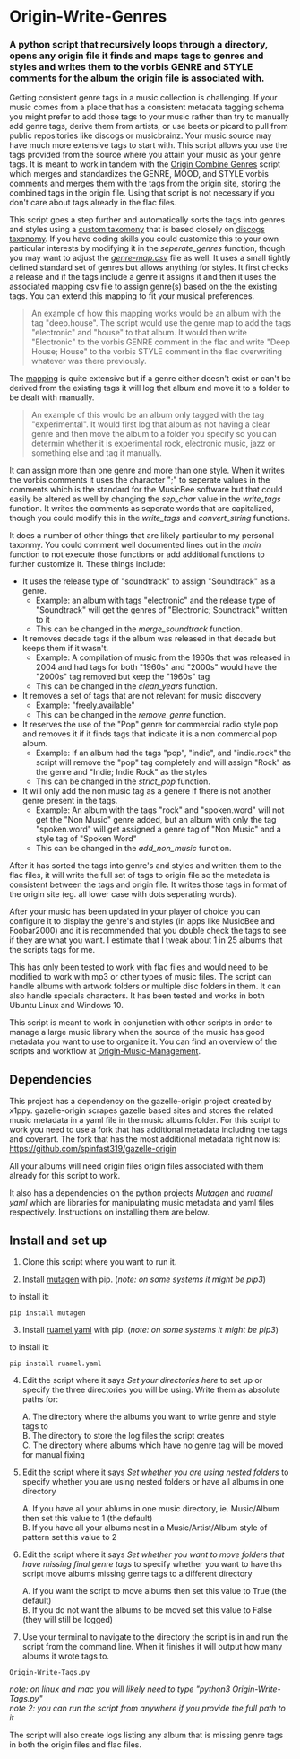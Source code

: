 # Origin-Write-Genres
### A python script that recursively loops through a directory, opens any origin file it finds and maps tags to genres and styles and writes them to the vorbis GENRE and STYLE comments for the album the origin file is associated with.

Getting consistent genre tags in a music collection is challenging.  If your music comes from a place that has a consistent metadata tagging schema you might prefer to add those tags to your music rather than try to manually add genre tags, derive them from artists, or use beets or picard to pull from public repositories like discogs or musicbrainz. Your music source may have much more extensive tags to start with. This script allows you use the tags provided from the source where you attain your music as your genre tags.  It is meant to work in tandem with the [Origin Combine Genres](https://github.com/spinfast319/Origin-Combine-Genres) script which merges and standardizes the GENRE, MOOD, and STYLE vorbis comments and merges them with the tags from the origin site, storing the combined tags in the origin file. Using that script is not necessary if you don't care about tags already in the flac files.

This script goes a step further and automatically sorts the tags into genres and styles using a [custom taxomony](https://github.com/spinfast319/Origin-Write-Genres/blob/main/custom-taxonomy-readme.txt) that is based closely on [discogs taxonomy](https://support.discogs.com/hc/en-us/articles/360005055213-Database-Guidelines-9-Genres-Styles). If you have coding skills you could customize this to your own particular interests by modifying it in the _seperate_genres_ function, though you may want to adjust the _[genre-map.csv](https://github.com/spinfast319/Origin-Write-Genres/blob/main/genre-map.csv)_ file as well.  It uses a small tightly defined standard set of genres but allows anything for styles.  It first checks a release and if the tags include a genre it assigns it and then it uses the associated mapping csv file to assign genre(s) based on the the existing tags. You can extend this mapping to fit your musical preferences.

> An example of how this mapping works would be an album with the tag "deep.house".  The script would use the genre map to add the tags "electronic" and "house" to that album. It would then write "Electronic" to the vorbis GENRE comment in the flac and write "Deep House; House" to the vorbis STYLE comment in the flac overwriting whatever was there previously.

The [mapping](https://github.com/spinfast319/Origin-Write-Genres/blob/main/genre-map.csv) is quite extensive but if a genre either doesn't exist or can't be derived from the existing tags it will log that album and move it to a folder to be dealt with manually. 

> An example of this would be an album only tagged with the tag "experimental".  It would first log that album as not having a clear genre and then move the album to a folder you specify so you can determin whether it is experimental rock, electronic music, jazz or something else and tag it manually.

It can assign more than one genre and more than one style. When it writes the vorbis comments it uses the character ";" to seperate values in the comments which is the standard for the MusicBee software but that could easily be altered as well by changing the _sep_char_ value in the _write_tags_ function.  It writes the comments as seperate words that are capitalized, though you could modify this in the _write_tags_ and _convert_string_ functions. 

It does a number of other things that are likely particular to my personal taxonmy.  You could comment well documented lines out in the _main_ function to not execute those functions or add additional functions to further customize it. These things include:
- It uses the release type of "soundtrack" to assign "Soundtrack" as a genre.  
  - Example: an album with tags "electronic" and the release type of "Soundtrack" will get the genres of "Electronic; Soundtrack" written to it 
  - This can be changed in the _merge_soundtrack_ function.
- It removes decade tags if the album was released in that decade but keeps them if it wasn't. 
  - Example: A compilation of music from the 1960s that was released in 2004 and had tags for both "1960s" and "2000s" would have the "2000s" tag removed but keep the "1960s" tag
  -  This can be changed in the _clean_years_ function.
- It removes a set of tags that are not relevant for music discovery 
  - Example: "freely.available"
  - This can be changed in the _remove_genre_ function.
- It reserves the use of the "Pop" genre for commercial radio style pop and removes it if it finds tags that indicate it is a non commercial pop album. 
  - Example: If an album had the tags "pop", "indie", and "indie.rock" the script will remove the "pop" tag completely and will assign "Rock" as the genre and "Indie; Indie Rock" as the styles   
  - This can be changed in the _strict_pop_ function. 
- It will only add the non.music tag as a genere if there is not another genre present in the tags.  
  - Example: An album with the tags "rock" and "spoken.word"  will not get the "Non Music" genre added, but an album with only the tag "spoken.word" will get assigned a genre tag of "Non Music" and a style tag of "Spoken Word"
  - This can be changed in the _add_non_music_ function.

After it has sorted the tags into genre's and styles and written them to the flac files, it will write the full set of tags to origin file so the metadata is consistent between the tags and origin file.  It writes those tags in format of the origin site (eg. all lower case with dots seperating words).

After your music has been updated in your player of choice you can configure it to display the genre's and styles (in apps like MusicBee and Foobar2000) and it is recommended that you double check the tags to see if they are what you want. I estimate that I tweak about 1 in 25 albums that the scripts tags for me.

This has only been tested to work with flac files and would need to be modified to work with mp3 or other types of music files. The script can handle albums with artwork folders or multiple disc folders in them. It can also handle specials characters. It has been tested and works in both Ubuntu Linux and Windows 10.

This script is meant to work in conjunction with other scripts in order to manage a large music library when the source of the music has good metadata you want to use to organize it.  You can find an overview of the scripts and workflow at [Origin-Music-Management](https://github.com/spinfast319/Origin-Music-Management). 

## Dependencies
This project has a dependency on the gazelle-origin project created by x1ppy. gazelle-origin scrapes gazelle based sites and stores the related music metadata in a yaml file in the music albums folder. For this script to work you need to use a fork that has additional metadata including the tags and coverart. The fork that has the most additional metadata right now is: https://github.com/spinfast319/gazelle-origin

All your albums will need origin files origin files associated with them already for this script to work.

It also has a dependencies on the python projects _Mutagen_ and _ruamel yaml_ which are libraries for manipulating music metadata and yaml files respectively. Instructions on installing them are below.

## Install and set up
1) Clone this script where you want to run it.

2) Install [mutagen](https://pypi.org/project/mutagen/) with pip. (_note: on some systems it might be pip3_) 

to install it:

```
pip install mutagen
```

3) Install [ruamel yaml](https://pypi.org/project/ruamel.yaml/) with pip. (_note: on some systems it might be pip3_) 

to install it:

```
pip install ruamel.yaml
```

4) Edit the script where it says _Set your directories here_ to set up or specify the three directories you will be using. Write them as absolute paths for:

    A. The directory where the albums you want to write genre and style tags to  
    B. The directory to store the log files the script creates  
    C. The directory where albums which have no genre tag will be moved for manual fixing 

5) Edit the script where it says _Set whether you are using nested folders_ to specify whether you are using nested folders or have all albums in one directory 

    A. If you have all your ablums in one music directory, ie. Music/Album then set this value to 1 (the default)  
    B. If you have all your albums nest in a Music/Artist/Album style of pattern set this value to 2

6) Edit the script where it says _Set whether you want to move folders that have missing final genre tags_ to specify whether you want to have ths script move albums missing genre tags to a different directory

    A. If you want the script to move albums then set this value to True (the default)   
    B. If you do not want the albums to be moved set this value to False (they will still be logged)

7) Use your terminal to navigate to the directory the script is in and run the script from the command line.  When it finishes it will output how many albums it wrote tags to.

```
Origin-Write-Tags.py
```

_note: on linux and mac you will likely need to type "python3 Origin-Write-Tags.py"_  
_note 2: you can run the script from anywhere if you provide the full path to it_

The script will also create logs listing any album that is missing genre tags in both the origin files and flac files.  


